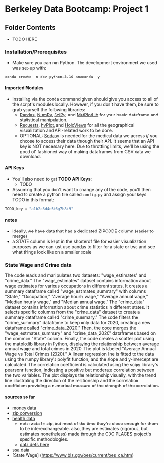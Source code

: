 # Berkeley Data Bootcamp: Project 1

## Folder Contents
- TODO HERE

### Installation/Prerequisites
- Make sure you can run Python. The development environment we used was set-up with:
```
conda create -n dev python=3.10 anaconda -y
```
#### Imported Modules
- Installing via the conda command given should give you access to all of the script's modules locally. However, if you don't have them, be sure to grab yourself the following libraries:
  - [Pandas](https://pandas.pydata.org/docs/getting_started/install.html), [NumPy](https://numpy.org/install/), [SciPy](https://scipy.org/install/), and [MatPlotLib](https://matplotlib.org/stable/users/installing/index.html) for your basic dataframe and statistical manipulation.
  - [Requests](https://requests.readthedocs.io/en/latest/), [hvPlot](https://hvplot.holoviz.org/getting_started/installation.html), and [HoloViews](https://holoviews.org/install.html) for all the geographical visualization and API-related work to be done.
  - OPTIONAL: [Sodapy](https://pypi.org/project/sodapy/) is needed for the medical data we access *if* you choose to access their data through their API. It seems that an API key is NOT necessary here. Due to throttling limits, we'll be using the good ol' fashioned way of making dataframes from CSV data we download.
#### API Keys
- You'll also need to get **TODO API Keys**:
  - TODO
- Assuming that you don't want to change any of the code, you'll then need to create a python file called `config.py` and assign your keys TODO in this format:
```python
TODO_key = "a1b2c3d4e5f6g7h8i9"
```

#### notes
- ideally, we have data that has a dedicated ZIPCODE column (easier to merge)
- a STATE column is kept in the shorterdf file for easier visualization purposes as we can just use pandas to filter for a state or two and see what things look like on a smaller scale

### State Wage and Crime data
The code reads and manipulates two datasets: "wage_estimates" and "crime_data." The "wage_estimates" dataset contains information about wage estimates for various occupations in different states. It creates a summary dataframe called "wage_estimates_summary" with columns "State," "Occupation," "Average hourly wage," "Average annual wage," "Median hourly wage," and "Median annual wage." The "crime_data" dataset contains information about crime statistics in different states. It selects specific columns from the "crime_data" dataset to create a summary dataframe called "crime_summary." The code filters the "crime_summary" dataframe to keep only data for 2020, creating a new dataframe called "crime_data_2020." Then, the code merges the "wage_estimates_summary" and "crime_data_2020" dataframes based on the common "State" column.
Finally, the code creates a scatter plot using the matplotlib library in Python, displaying the relationship between average annual wage and total crimes in 2020. The plot is labeled "Average Annual Wage vs Total Crimes (2020)." A linear regression line is fitted to the data using the numpy library's polyfit function, and the slope and y-intercept are calculated. The correlation coefficient is calculated using the scipy library's pearsonr function, indicating a positive but moderate correlation between the two variables. The plot displays the relationship visually, with the trend line illustrating the direction of the relationship and the correlation coefficient providing a numerical measure of the strength of the correlation.


#### sources so far
- [money data](https://www.irs.gov/statistics/soi-tax-stats-individual-income-tax-statistics-2020-zip-code-data-soi)
- [zip conversion](https://simplemaps.com/data/us-zips)
- [health data](https://chronicdata.cdc.gov/500-Cities-Places/PLACES-ZCTA-Data-GIS-Friendly-Format-2022-release/kee5-23sr)
	- note: zcta != zip, but most of the time they're close enough for them to be interexchangeable. also, they are estimates (rigorous, but estimates nonetheless) made through the CDC PLACES project's specific methodologies.
	- [data defs here](https://www.cdc.gov/places/measure-definitions/)
- [ssa data](https://www.ssa.gov/policy/docs/statcomps/oasdi_zip/2020/index.html)
- [State Wage] (https://www.bls.gov/oes/current/oes_ca.htm)
